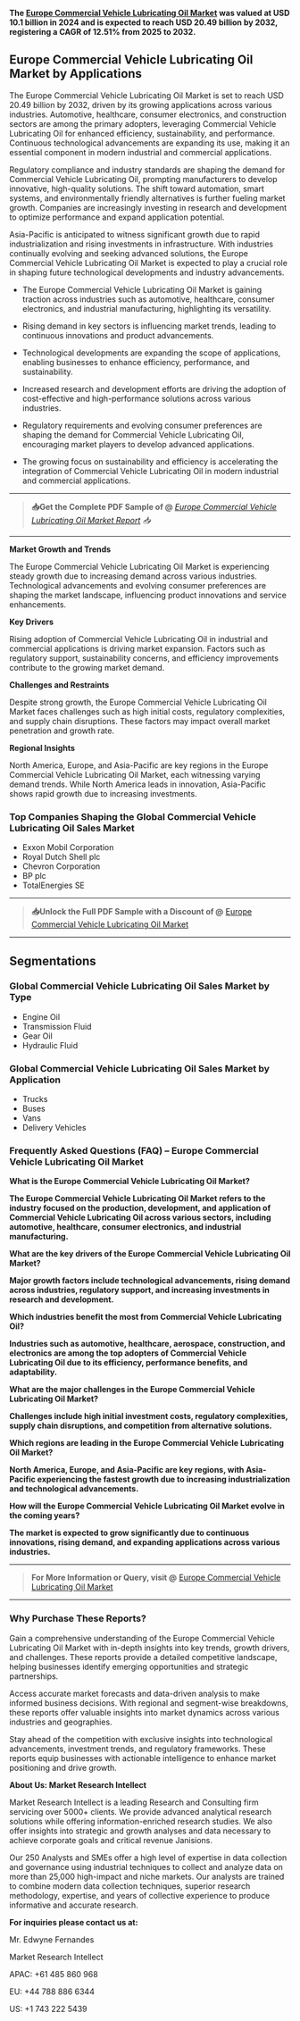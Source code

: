 <p><strong>The <a href="https://www.marketresearchintellect.com/download-sample/?rid=987693&amp;utm_source=Pulse-April-Europe&amp;utm_medium=852">Europe Commercial Vehicle Lubricating Oil Market</a> was valued at USD 10.1 billion in 2024 and is expected to reach USD 20.49 billion by 2032, registering a CAGR of 12.51% from 2025 to 2032.</strong></p><h2>Europe Commercial Vehicle Lubricating Oil Market by Applications&nbsp;</h2><p><p>The Europe Commercial Vehicle Lubricating Oil Market is set to reach USD 20.49 billion by 2032, driven by its growing applications across various industries. Automotive, healthcare, consumer electronics, and construction sectors are among the primary adopters, leveraging Commercial Vehicle Lubricating Oil for enhanced efficiency, sustainability, and performance. Continuous technological advancements are expanding its use, making it an essential component in modern industrial and commercial applications.</p><p>Regulatory compliance and industry standards are shaping the demand for Commercial Vehicle Lubricating Oil, prompting manufacturers to develop innovative, high-quality solutions. The shift toward automation, smart systems, and environmentally friendly alternatives is further fueling market growth. Companies are increasingly investing in research and development to optimize performance and expand application potential.</p><p>Asia-Pacific is anticipated to witness significant growth due to rapid industrialization and rising investments in infrastructure. With industries continually evolving and seeking advanced solutions, the Europe Commercial Vehicle Lubricating Oil Market is expected to play a crucial role in shaping future technological developments and industry advancements.</p></p><ul><li><p>The Europe Commercial Vehicle Lubricating Oil Market is gaining traction across industries such as automotive, healthcare, consumer electronics, and industrial manufacturing, highlighting its versatility.</p></li><li><p>Rising demand in key sectors is influencing market trends, leading to continuous innovations and product advancements.</p></li><li><p>Technological developments are expanding the scope of applications, enabling businesses to enhance efficiency, performance, and sustainability.</p></li><li><p>Increased research and development efforts are driving the adoption of cost-effective and high-performance solutions across various industries.</p></li><li><p>Regulatory requirements and evolving consumer preferences are shaping the demand for Commercial Vehicle Lubricating Oil, encouraging market players to develop advanced applications.</p></li><li><p>The growing focus on sustainability and efficiency is accelerating the integration of Commercial Vehicle Lubricating Oil in modern industrial and commercial applications.</p></li></ul><hr /><blockquote><p><strong><span class="font-[700]">📥Get the Complete PDF Sample of @ </span></strong><em><span class="font-[700]"><a href="https://www.marketresearchintellect.com/download-sample/?rid=987693&amp;utm_source=Pulse-April-Europe&amp;utm_medium=852" target="_blank" data-tracking-control-name="article-ssr-frontend-pulse_little-text-block" data-tracking-will-navigate="" data-test-link="">Europe Commercial Vehicle Lubricating Oil Market Report</a>&nbsp;📥</span></em></p></blockquote><hr /><p class="" data-start="77" data-end="360"><strong data-start="77" data-end="105">Market Growth and Trends</strong></p><p class="" data-start="77" data-end="360">The Europe Commercial Vehicle Lubricating Oil Market is experiencing steady growth due to increasing demand across various industries. Technological advancements and evolving consumer preferences are shaping the market landscape, influencing product innovations and service enhancements.</p><p class="" data-start="362" data-end="606"><strong data-start="362" data-end="377">Key Drivers</strong></p><p class="" data-start="362" data-end="606">Rising adoption of Commercial Vehicle Lubricating Oil in industrial and commercial applications is driving market expansion. Factors such as regulatory support, sustainability concerns, and efficiency improvements contribute to the growing market demand.</p><p class="" data-start="608" data-end="849"><strong data-start="608" data-end="637">Challenges and Restraints</strong></p><p class="" data-start="608" data-end="849">Despite strong growth, the Europe Commercial Vehicle Lubricating Oil Market faces challenges such as high initial costs, regulatory complexities, and supply chain disruptions. These factors may impact overall market penetration and growth rate.</p><p class="" data-start="851" data-end="1095"><strong data-start="851" data-end="872">Regional Insights</strong></p><p class="" data-start="851" data-end="1095">North America, Europe, and Asia-Pacific are key regions in the Europe Commercial Vehicle Lubricating Oil Market, each witnessing varying demand trends. While North America leads in innovation, Asia-Pacific shows rapid growth due to increasing investments.</p><p><h3>Top Companies Shaping the Global Commercial Vehicle Lubricating Oil Sales Market </h3><ul><li>Exxon Mobil Corporation</li><li>Royal Dutch Shell plc</li><li>Chevron Corporation</li><li>BP plc</li><li>TotalEnergies SE</li></ul></p><hr /><blockquote><p><strong>📥Unlock the Full PDF Sample with a Discount of @</strong> <a href="https://www.marketresearchintellect.com/ask-for-discount/?rid=987693&amp;utm_source=Pulse-April-Europe&amp;utm_medium=852">Europe Commercial Vehicle Lubricating Oil Market</a></p></blockquote><hr /><p><h2>Segmentations</h2><h3>Global Commercial Vehicle Lubricating Oil Sales Market by Type</h3><ul><li>Engine Oil</li><li>Transmission Fluid</li><li>Gear Oil</li><li>Hydraulic Fluid</li></ul><h3>Global Commercial Vehicle Lubricating Oil Sales Market by Application</h3><ul><li>Trucks</li><li>Buses</li><li>Vans</li><li>Delivery Vehicles</li></ul></p><h3><strong>Frequently Asked Questions (FAQ) &ndash; Europe Commercial Vehicle Lubricating Oil Market</strong></h3><p><strong>What is the Europe Commercial Vehicle Lubricating Oil Market?</strong></p><p><strong>The Europe Commercial Vehicle Lubricating Oil Market refers to the industry focused on the production, development, and application of Commercial Vehicle Lubricating Oil across various sectors, including automotive, healthcare, consumer electronics, and industrial manufacturing.</strong></p><p><strong>What are the key drivers of the Europe Commercial Vehicle Lubricating Oil Market?</strong></p><p><strong>Major growth factors include technological advancements, rising demand across industries, regulatory support, and increasing investments in research and development.</strong></p><p><strong>Which industries benefit the most from Commercial Vehicle Lubricating Oil?</strong></p><p><strong>Industries such as automotive, healthcare, aerospace, construction, and electronics are among the top adopters of Commercial Vehicle Lubricating Oil due to its efficiency, performance benefits, and adaptability.</strong></p><p><strong>What are the major challenges in the Europe Commercial Vehicle Lubricating Oil Market?</strong></p><p><strong>Challenges include high initial investment costs, regulatory complexities, supply chain disruptions, and competition from alternative solutions.</strong></p><p><strong>Which regions are leading in the Europe Commercial Vehicle Lubricating Oil Market?</strong></p><p><strong>North America, Europe, and Asia-Pacific are key regions, with Asia-Pacific experiencing the fastest growth due to increasing industrialization and technological advancements.</strong></p><p><strong>How will the Europe Commercial Vehicle Lubricating Oil Market evolve in the coming years?</strong></p><p><strong>The market is expected to grow significantly due to continuous innovations, rising demand, and expanding applications across various industries.</strong></p><hr /><blockquote><p><span class="font-[700]"><strong>For More Information or Query, visit&nbsp;@</strong>&nbsp;</span><span class="font-[700]"><a href="https://www.marketresearchintellect.com/product/global-commercial-vehicle-lubricating-oil-sales-market/?utm_source=Linkedin&utm_medium=852" target="_blank" data-tracking-control-name="article-ssr-frontend-pulse_little-text-block" data-tracking-will-navigate="" data-test-link="">Europe Commercial Vehicle Lubricating Oil Market</a></span></p></blockquote><hr /><h3><strong data-start="0" data-end="31">Why Purchase These Reports?</strong></h3><p class="" data-start="35" data-end="297">Gain a comprehensive understanding of the Europe Commercial Vehicle Lubricating Oil Market with in-depth insights into key trends, growth drivers, and challenges. These reports provide a detailed competitive landscape, helping businesses identify emerging opportunities and strategic partnerships.</p><p class="" data-start="299" data-end="540">Access accurate market forecasts and data-driven analysis to make informed business decisions. With regional and segment-wise breakdowns, these reports offer valuable insights into market dynamics across various industries and geographies.</p><p class="" data-start="542" data-end="784">Stay ahead of the competition with exclusive insights into technological advancements, investment trends, and regulatory frameworks. These reports equip businesses with actionable intelligence to enhance market positioning and drive growth.</p><p><strong><span class="font-[700]">About Us: Market Research Intellect</span></strong></p><p><span class="">Market Research Intellect is a leading Research and Consulting firm servicing over 5000+ clients. We provide advanced analytical research solutions while offering information-enriched research studies.&nbsp;</span>We also offer insights into strategic and growth analyses and data necessary to achieve corporate goals and critical revenue Janisions.</p><p><span class="">Our 250 Analysts and SMEs offer a high level of expertise in data collection and governance using industrial techniques to collect and analyze data on more than 25,000 high-impact and niche markets. Our analysts are trained to combine modern data collection techniques, superior research methodology, expertise, and years of collective experience to produce informative and accurate research.</span></p><p><strong>For inquiries please contact us at:</strong></p><p>Mr. Edwyne Fernandes</p><p>Market Research Intellect</p><p>APAC: +61 485 860 968</p><p>EU: +44 788 886 6344</p><p>US: +1 743 222 5439</p>